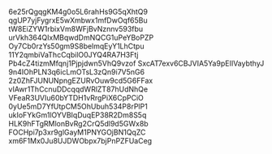 6e25rQgqgKM4g0o5L6rahHs9G5qXhtQ9
qgUP7yjFygrxE5wXmbwx1mfDwOqf65Bu
tW8EiZYW1rbixVm8WFjBvNznnv593fbu
urVkh364QIxMBqwdDmNQCG1uPeYBoPZP
Oy7Cb0rzYs50gm9S8belmqEyY1LhCtpu
11Y2qmbiVaThcCqbilO0JYQ4RA7H3Ftj
Pb4cZ4tizmMfqnj1Pjpjdwn5VhQ9vzof
SxcAT7exv6CBJVIA5Ya9pEIIVaybthyJ
9n4IOhPLN3q6icLmOTsL3zQn9i7V5nG6
2z0ZhFJUNUNpngEZURvOuw9cd5G6FFax
vIAwr1ThCcnuDDcqqdWRlZT87hUdNhQe
VFeaR3UVIu60bYTDH1vRrgPiX6CpPCiO
0yUe5mD7YfUtpCM5OhUbuh534P8rPlP1
ukIoFYkGm1lOYVBIqDuqEP38R2Dm8S5q
HLK9hFTgRMlonBvRg2CrQ5dl9d5GWx8b
FOCHpi7p3xr9glGayM1PNYGOjBN1QqZC
xm6F1Mx0Ju8UJDWObpx7bjPnPZFUaCeg

